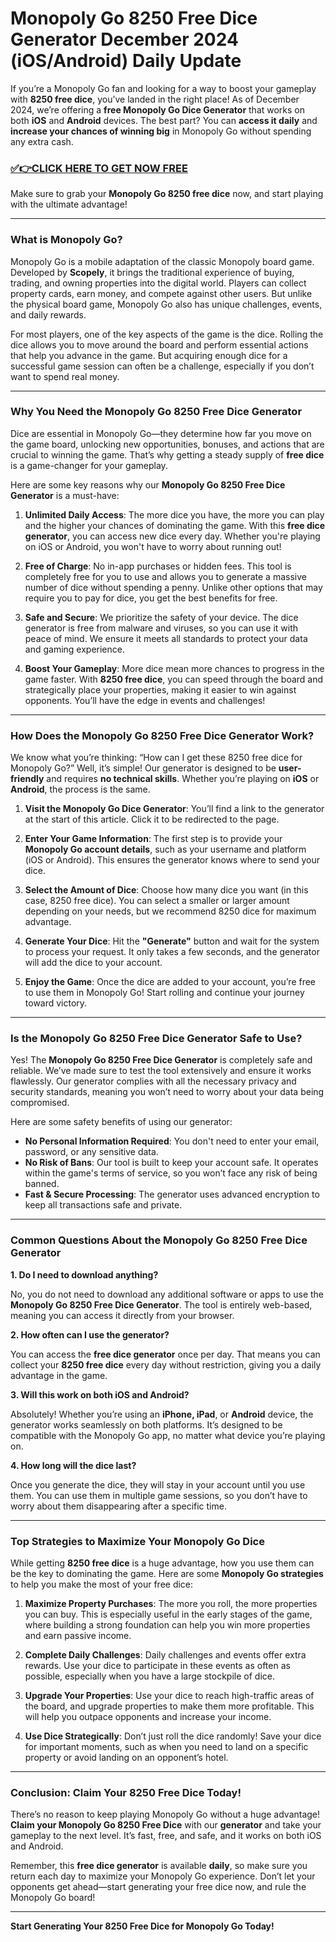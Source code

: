 # Monopoly Go 8250 Free Dice Generator December 2024 (iOS/Android) Daily Update

If you’re a Monopoly Go fan and looking for a way to boost your gameplay with **8250 free dice**, you’ve landed in the right place! As of December 2024, we’re offering a **free Monopoly Go Dice Generator** that works on both **iOS** and **Android** devices. The best part? You can **access it daily** and **increase your chances of winning big** in Monopoly Go without spending any extra cash.

### [✅👉CLICK HERE TO GET NOW FREE](https://freeforyou.xyz/monopoly/go/)

Make sure to grab your **Monopoly Go 8250 free dice** now, and start playing with the ultimate advantage!

---

### What is Monopoly Go?

Monopoly Go is a mobile adaptation of the classic Monopoly board game. Developed by **Scopely**, it brings the traditional experience of buying, trading, and owning properties into the digital world. Players can collect property cards, earn money, and compete against other users. But unlike the physical board game, Monopoly Go also has unique challenges, events, and daily rewards.

For most players, one of the key aspects of the game is the dice. Rolling the dice allows you to move around the board and perform essential actions that help you advance in the game. But acquiring enough dice for a successful game session can often be a challenge, especially if you don’t want to spend real money.

---

### Why You Need the **Monopoly Go 8250 Free Dice Generator**

Dice are essential in Monopoly Go—they determine how far you move on the game board, unlocking new opportunities, bonuses, and actions that are crucial to winning the game. That’s why getting a steady supply of **free dice** is a game-changer for your gameplay.

Here are some key reasons why our **Monopoly Go 8250 Free Dice Generator** is a must-have:

1. **Unlimited Daily Access**: The more dice you have, the more you can play and the higher your chances of dominating the game. With this **free dice generator**, you can access new dice every day. Whether you're playing on iOS or Android, you won't have to worry about running out!

2. **Free of Charge**: No in-app purchases or hidden fees. This tool is completely free for you to use and allows you to generate a massive number of dice without spending a penny. Unlike other options that may require you to pay for dice, you get the best benefits for free.

3. **Safe and Secure**: We prioritize the safety of your device. The dice generator is free from malware and viruses, so you can use it with peace of mind. We ensure it meets all standards to protect your data and gaming experience.

4. **Boost Your Gameplay**: More dice mean more chances to progress in the game faster. With **8250 free dice**, you can speed through the board and strategically place your properties, making it easier to win against opponents. You’ll have the edge in events and challenges!

---

### How Does the Monopoly Go 8250 Free Dice Generator Work?

We know what you’re thinking: “How can I get these 8250 free dice for Monopoly Go?” Well, it’s simple! Our generator is designed to be **user-friendly** and requires **no technical skills**. Whether you’re playing on **iOS** or **Android**, the process is the same.

1. **Visit the Monopoly Go Dice Generator**: You’ll find a link to the generator at the start of this article. Click it to be redirected to the page.
  
2. **Enter Your Game Information**: The first step is to provide your **Monopoly Go account details**, such as your username and platform (iOS or Android). This ensures the generator knows where to send your dice.

3. **Select the Amount of Dice**: Choose how many dice you want (in this case, 8250 free dice). You can select a smaller or larger amount depending on your needs, but we recommend 8250 dice for maximum advantage.

4. **Generate Your Dice**: Hit the **"Generate"** button and wait for the system to process your request. It only takes a few seconds, and the generator will add the dice to your account.

5. **Enjoy the Game**: Once the dice are added to your account, you’re free to use them in Monopoly Go! Start rolling and continue your journey toward victory.

---

### Is the Monopoly Go 8250 Free Dice Generator Safe to Use?

Yes! The **Monopoly Go 8250 Free Dice Generator** is completely safe and reliable. We’ve made sure to test the tool extensively and ensure it works flawlessly. Our generator complies with all the necessary privacy and security standards, meaning you won’t need to worry about your data being compromised.

Here are some safety benefits of using our generator:

- **No Personal Information Required**: You don't need to enter your email, password, or any sensitive data.
- **No Risk of Bans**: Our tool is built to keep your account safe. It operates within the game's terms of service, so you won’t face any risk of being banned.
- **Fast & Secure Processing**: The generator uses advanced encryption to keep all transactions safe and private.

---

### Common Questions About the Monopoly Go 8250 Free Dice Generator

**1. Do I need to download anything?**

No, you do not need to download any additional software or apps to use the **Monopoly Go 8250 Free Dice Generator**. The tool is entirely web-based, meaning you can access it directly from your browser.

**2. How often can I use the generator?**

You can access the **free dice generator** once per day. That means you can collect your **8250 free dice** every day without restriction, giving you a daily advantage in the game.

**3. Will this work on both iOS and Android?**

Absolutely! Whether you’re using an **iPhone, iPad**, or **Android** device, the generator works seamlessly on both platforms. It’s designed to be compatible with the Monopoly Go app, no matter what device you’re playing on.

**4. How long will the dice last?**

Once you generate the dice, they will stay in your account until you use them. You can use them in multiple game sessions, so you don’t have to worry about them disappearing after a specific time.

---

### Top Strategies to Maximize Your Monopoly Go Dice

While getting **8250 free dice** is a huge advantage, how you use them can be the key to dominating the game. Here are some **Monopoly Go strategies** to help you make the most of your free dice:

1. **Maximize Property Purchases**: The more you roll, the more properties you can buy. This is especially useful in the early stages of the game, where building a strong foundation can help you win more properties and earn passive income.

2. **Complete Daily Challenges**: Daily challenges and events offer extra rewards. Use your dice to participate in these events as often as possible, especially when you have a large stockpile of dice.

3. **Upgrade Your Properties**: Use your dice to reach high-traffic areas of the board, and upgrade properties to make them more profitable. This will help you outpace opponents and increase your income.

4. **Use Dice Strategically**: Don’t just roll the dice randomly! Save your dice for important moments, such as when you need to land on a specific property or avoid landing on an opponent’s hotel.

---

### Conclusion: Claim Your **8250 Free Dice** Today!

There’s no reason to keep playing Monopoly Go without a huge advantage! **Claim your Monopoly Go 8250 Free Dice** with our **generator** and take your gameplay to the next level. It’s fast, free, and safe, and it works on both iOS and Android.

Remember, this **free dice generator** is available **daily**, so make sure you return each day to maximize your Monopoly Go experience. Don’t let your opponents get ahead—start generating your free dice now, and rule the Monopoly Go board!

---

**Start Generating Your 8250 Free Dice for Monopoly Go Today!**
